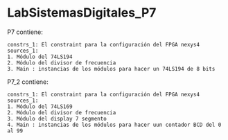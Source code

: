# LabSistemasDigitales_P7

P7 contiene:

	constrs_1: El constraint para la configuración del FPGA nexys4
	sources_1:
    1. Módulo del 74LS194
    2. Módulo del divisor de frecuencia
    3. Main : instancias de los módulos para hacer un 74LS194 de 8 bits

P7_2 contiene:

  	constrs_1: El constraint para la configuración del FPGA nexys4
  	sources_1:
	1. Módulo del 74LS169
	2. Módulo del divisor de frecuencia
	3. Módulo del display 7 segmento
	4. Main : instancias de los módulos para hacer uun contador BCD del 0 al 99
